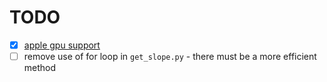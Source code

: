 # TODO
- [x] [apple gpu support](https://developer.apple.com/metal/jax/)
- [ ] remove use of for loop in `get_slope.py` - there must be a more efficient method